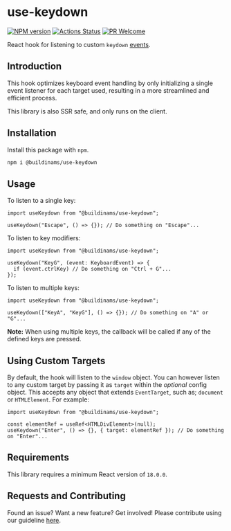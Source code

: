 # use-keydown

[![NPM version][npm-image]][npm-url]
[![Actions Status][ci-image]][ci-url]
[![PR Welcome][npm-downloads-image]][npm-downloads-url]

React hook for listening to custom `keydown` [events](https://developer.mozilla.org/en-US/docs/Web/API/KeyboardEvent/code).

## Introduction

This hook optimizes keyboard event handling by only initializing a single event listener for each target used, resulting in a more streamlined and efficient process.

This library is also SSR safe, and only runs on the client.

## Installation

Install this package with `npm`.

```bash
npm i @buildinams/use-keydown
```

## Usage

To listen to a single key:

```tsx
import useKeydown from "@buildinams/use-keydown";

useKeydown("Escape", () => {}); // Do something on "Escape"...
```

To listen to key modifiers:

```tsx
import useKeydown from "@buildinams/use-keydown";

useKeydown("KeyG", (event: KeyboardEvent) => {
  if (event.ctrlKey) // Do something on "Ctrl + G"...
});
```

To listen to multiple keys:

```tsx
import useKeydown from "@buildinams/use-keydown";

useKeydown(["KeyA", "KeyG"], () => {}); // Do something on "A" or "G"...
```

**Note:** When using multiple keys, the callback will be called if any of the defined keys are pressed.

## Using Custom Targets

By default, the hook will listen to the `window` object. You can however listen to any custom target by passing it as `target` within the _optional_ config object. This accepts any object that extends `EventTarget`, such as; `document` or `HTMLElement`. For example:

```tsx
import useKeydown from "@buildinams/use-keydown";

const elementRef = useRef<HTMLDivElement>(null);
useKeydown("Enter", () => {}, { target: elementRef }); // Do something on "Enter"...
```

## Requirements

This library requires a minimum React version of `18.0.0`.

## Requests and Contributing

Found an issue? Want a new feature? Get involved! Please contribute using our guideline [here](https://github.com/buildinamsterdam/use-keydown/blob/main/CONTRIBUTING.md).

[npm-image]: https://img.shields.io/npm/v/@buildinams/use-keydown.svg?style=flat-square&logo=react
[npm-url]: https://npmjs.org/package/@buildinams/use-keydown
[ci-image]: https://github.com/buildinamsterdam/use-keydown/actions/workflows/test.yml/badge.svg
[ci-url]: https://github.com/buildinamsterdam/use-keydown/actions
[npm-downloads-image]: https://img.shields.io/npm/dm/@buildinams/use-keydown.svg
[npm-downloads-url]: https://npmcharts.com/compare/@buildinams/use-keydown?minimal=true
